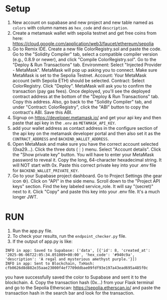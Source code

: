 # Setup

1. New account on supabase and new project and new table named as `colors` with column names as `hex_code` and `description`.
2. Create a metamask wallet with sepolia testnet and get free coins from here: https://cloud.google.com/application/web3/faucet/ethereum/sepolia
3. Go to Remix IDE.
Create a new file ColorRegistry.sol and paste the code.
Go to the "Solidity Compiler" tab, select a compatible compiler version (e.g., 0.8.9 or newer), and click "Compile ColorRegistry.sol".
Go to the "Deploy & Run Transactions" tab.
Environment: Select "Injected Provider - MetaMask". MetaMask will pop up asking you to connect. Make sure MetaMask is set to the Sepolia Testnet.
Account: Your MetaMask account (with Sepolia ETH) should be selected.
Contract: Select ColorRegistry.
Click "Deploy". MetaMask will ask you to confirm the transaction (pay gas fees).
Once deployed, you'll see the deployed contract address at the bottom of the "Deploy & Run Transactions" tab. Copy this address.
Also, go back to the "Solidity Compiler" tab, and under "Contract: ColorRegistry", click the "ABI" button to copy the contract's ABI. Save this ABI.
4. Signup on https://developer.metamask.io/ and get your api key and then paste that api key in the `.env` as `METAMASK_API_KEY`.
5. add your wallet address as contact address in the configure section of the api key on the metamask developer portal and then also set it as the `CONTRACT_ADDRESS` and `BACKEND_WALLET_ADDRESS`.
6. Open MetaMask and make sure you have the correct account selected (0xa29...).
Click the three dots (⋮) menu.
Select "Account details".
Click the "Show private key" button.
You will have to enter your MetaMask password to reveal it.
Copy the long, 64-character hexadecimal string. It will NOT start with 0x.
Paste this correct private key into your .env file for `BACKEND_WALLET_PRIVATE_KEY`.
7. Go to your Supabase project dashboard.
Go to Project Settings (the gear icon ⚙️).
Click on "API" in the side menu.
Scroll down to the "Project API keys" section.
Find the key labeled service_role. It will say "(secret)" next to it.
Click "Copy" and paste this key into your .env file. It's a much longer JWT.

# RUN

1. Run the app.py file.
2. To check your results, run the `endpoint_checker.py` file.
3. If the output of app.py is like:
```text
INFO in app: Saved to Supabase: ('data', [{'id': 8, 'created_at': '2025-06-06T22:05:34.051009+00:00', 'hex_code': '#940c9a', 'description': 'A regal and mysterious amethyst purple.'}])
INFO in app: Sent to Blockchain, TxHash: cfb0626d8d882e35aae23000f4ef7709ddbae09fdf93e197a43ead695a485f0c
```
you have successfully saved the color to Supabase and sent it to the blockchain.
4. Copy the transaction hash (0x...) from your Flask terminal and
go to the Sepolia Etherscan: https://sepolia.etherscan.io/ and paste the transaction hash in the search bar and look for the transaction.